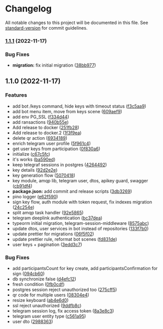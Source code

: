 # Changelog

All notable changes to this project will be documented in this file. See [standard-version](https://github.com/conventional-changelog/standard-version) for commit guidelines.

### [1.1.1](https://github.com/tookey-io/backend/compare/v1.1.0...v1.1.1) (2022-11-17)


### Bug Fixes

* **migration:** fix initial migration ([38bb977](https://github.com/tookey-io/backend/commit/38bb9777b562bbde690dd0c0f73e7bf9f9f5c1bc))

## 1.1.0 (2022-11-17)


### Features

* add bot /keys command, hide keys with timeout status ([f3c5aa9](https://github.com/tookey-io/backend/commit/f3c5aa94fdff1b6501c227695258d833a6b24eb4))
* add bot menu item, move from keys scene ([609aef9](https://github.com/tookey-io/backend/commit/609aef9de11300a1a21496d830c5179656c6d04f))
* add env PG_SSL ([f334d44](https://github.com/tookey-io/backend/commit/f334d448984a231d620ce5ab65cdad3b1ab7d3dd))
* add ransactions ([940b55e](https://github.com/tookey-io/backend/commit/940b55e6a3a9bc346fc406be4d241c4e4fb5da95))
* Add release to docker ([251fb28](https://github.com/tookey-io/backend/commit/251fb2894bbb245420ad7e9f8df829bdae20f41c))
* Add release to docker.2 ([1f3f9ea](https://github.com/tookey-io/backend/commit/1f3f9ea8dfcd0dd439e39897d54c9615f194c8c3))
* delete qr action ([6934189](https://github.com/tookey-io/backend/commit/6934189265dab1fae962aa5a48a055816c8b2c8e))
* enrich telegram user profile ([5f961c4](https://github.com/tookey-io/backend/commit/5f961c4d5ebedf6b101e6f8673c7ceb8c892c819))
* get user keys from participation ([0f830a6](https://github.com/tookey-io/backend/commit/0f830a63099146ee478ea3539e4d462aa2e5cbda))
* initialize ([c67c5fc](https://github.com/tookey-io/backend/commit/c67c5fcf99a1b8374d9d98d856ecb00a026b23fc))
* it's works ([ba590ed](https://github.com/tookey-io/backend/commit/ba590ed151c61980c121672efcf158c424694c00))
* keep telegraf sessions in postgres ([4264492](https://github.com/tookey-io/backend/commit/4264492d92637f977c370f3c7cd6739fdf0652bb))
* key details ([92d2e2e](https://github.com/tookey-io/backend/commit/92d2e2ea16ab96ff5d3748194c75efb752e0b881))
* key generation flow ([5070418](https://github.com/tookey-io/backend/commit/5070418f76d7ca1d2fcb33094141c03ebe80324e))
* key module, amqp lib, telegram user, dtos, apikey guard, swagger ([cb91df4](https://github.com/tookey-io/backend/commit/cb91df45afe1be20f634f510286361fd9b3133a2))
* **package.json:** add commit and release scripts ([3db3269](https://github.com/tookey-io/backend/commit/3db3269ebe6b72be3098be538535400731a3f161))
* pino logger ([e62f590](https://github.com/tookey-io/backend/commit/e62f59072c064a1cece2fc08b65e8ffc2ffe5c14))
* sign key flow, auth module with token request, fix indexes migration ([24c254e](https://github.com/tookey-io/backend/commit/24c254e4f4cd886acc30cd445e86fadb1f624bfe))
* split amqp task handler ([92e5865](https://github.com/tookey-io/backend/commit/92e58658a442dbd463ff4ca568300b4fc0f8cd35))
* telegram deeplink authentication ([bc37dea](https://github.com/tookey-io/backend/commit/bc37dea129543ec703f2bae9b7e1d1b6c43cbc84))
* typeorm initial migration, telegram-session-middleware ([8575abc](https://github.com/tookey-io/backend/commit/8575abc0d364e87c8d8b32f93d26d6a9f15477b1))
* update dtos, user services in bot instead of repositories ([133f7b0](https://github.com/tookey-io/backend/commit/133f7b0e7183dca9202db21758791d04861ca7c3))
* update prettier for migrations ([06f5f02](https://github.com/tookey-io/backend/commit/06f5f02456cfed0ecdaf333473084bd3b1d90efc))
* update prettier rule, reformat bot scenes ([fd831de](https://github.com/tookey-io/backend/commit/fd831deb84287ef60149f81f7666c4f4d5e8556a))
* user keys + pagination ([3edd3c7](https://github.com/tookey-io/backend/commit/3edd3c71298226b9f00edf8f16993fb4cf9d1be1))


### Bug Fixes

* add participantsCount for key create, add participantsConfirmation for sign ([094cb60](https://github.com/tookey-io/backend/commit/094cb603a9e6789f1dc93a817a676ef269e3e517))
* db synchronize false ([d4efc12](https://github.com/tookey-io/backend/commit/d4efc125d7a239db29cacdd9a45fb8459e2d7f16))
* fresh condition ([0fb0cdf](https://github.com/tookey-io/backend/commit/0fb0cdf58e030380d840776b4c6e5bbc68baec35))
* postgres session reject unauthorized too ([275cff5](https://github.com/tookey-io/backend/commit/275cff55c821fba6a670229019bc10bbb8395e67))
* qr code for multiple users ([08304e4](https://github.com/tookey-io/backend/commit/08304e4b1bd9b62dddbce205b2c1cd291e529df1))
* resize keyboard ([ab4e6d0](https://github.com/tookey-io/backend/commit/ab4e6d04706e2252f862ec53f0a35f0ed004b234))
* ssl reject unauthorized ([9ddfb8c](https://github.com/tookey-io/backend/commit/9ddfb8cc3d28a9cf7372469a3cfb0cacde98745f))
* telegram session log, fix access token ([8a3e8c3](https://github.com/tookey-io/backend/commit/8a3e8c3736437edea2a4356ed3b9df698ddbcec2))
* telegram user entity type ([c561a95](https://github.com/tookey-io/backend/commit/c561a95471e521b36f64cfb2587d6cea4d87cbcb))
* user dto ([2988363](https://github.com/tookey-io/backend/commit/2988363563c53b19ef1e8858742a5b4440b5a48d))
